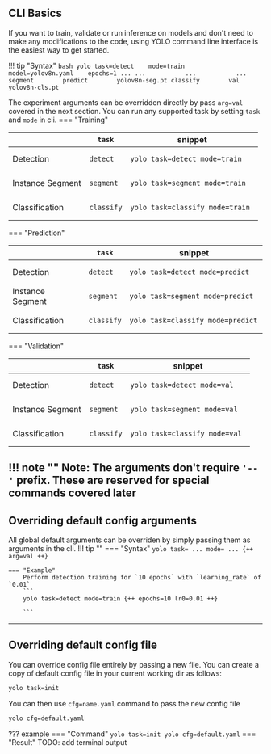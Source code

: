 ## CLI Basics
If you want to train, validate or run inference on models and don't need to make any modifications to the code, using YOLO command line interface is the easiest way to get started.

!!! tip "Syntax"
    ```bash
    yolo task=detect    mode=train    model=yolov8n.yaml    epochs=1 ...
                ...           ...           ...
              segment        predict        yolov8n-seg.pt
              classify        val           yolov8n-cls.pt
    ```

The experiment arguments can be overridden directly by pass `arg=val` covered in the next section. You can run any supported task by setting `task` and `mode` in cli.
=== "Training"

|                | `task`      | snippet                                                 |
| -----------    | -------------   | ----------------------------------------------------------- |
|  Detection     |  `detect`   | <pre><code>yolo task=detect mode=train       </code></pre>  |
|  Instance Segment  |  `segment`  | <pre><code>yolo task=segment mode=train      </code></pre>  |
|  Classification|  `classify` | <pre><code>yolo task=classify mode=train    </code></pre>   |

=== "Prediction"

|                | `task`      | snippet                                                  |
| -----------    | -------------   | ------------------------------------------------------------ |
|  Detection     |  `detect`   | <pre><code>yolo task=detect mode=predict       </code></pre>   |
|  Instance Segment  |  `segment`  | <pre><code>yolo task=segment mode=predict     </code></pre>|
|  Classification|  `classify` | <pre><code>yolo task=classify mode=predict    </code></pre>|

=== "Validation"

|                | `task`      | snippet                                                   |
| -----------    | -------------   | ------------------------------------------------------------- |
|  Detection     |  `detect`   | <pre><code>yolo task=detect mode=val        </code></pre> |
|  Instance Segment  |  `segment`  | <pre><code>yolo task=segment mode=val       </code></pre> |
|  Classification|  `classify` | <pre><code>yolo task=classify mode=val      </code></pre> |

!!! note ""
    <b>Note:</b> The arguments don't require `'--'` prefix. These are reserved for special commands covered later
---
## Overriding default config arguments
All global default arguments can be overriden by simply passing them as arguments in the cli.
!!! tip ""
    === "Syntax"
        ```yolo task= ... mode= ... {++ arg=val ++}```

    === "Example"
        Perform detection training for `10 epochs` with `learning_rate` of `0.01`
        ```
        yolo task=detect mode=train {++ epochs=10 lr0=0.01 ++}

        ```
---
## Overriding default config file
You can override config file entirely by passing a new file. You can create a copy of default config file in your current working dir as follows:
```bash
yolo task=init
```
You can then use `cfg=name.yaml` command to pass the new config file
```bash
yolo cfg=default.yaml
```

??? example
    === "Command"
        ```
        yolo task=init
        yolo cfg=default.yaml
        ```
    === "Result"
        TODO: add terminal output


